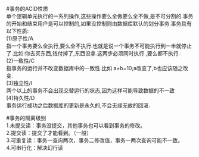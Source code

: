 #事务的ACID性质  
单个逻辑单元执行的一系列操作,这些操作要么全做要么全不做,是不可分割的.事务的开始和结束用户是可以控制的,如果没控制则由数据库默认的划分事务.事务具有以下性质:  
(1)原子性/A  
    指一个事务要么全执行,要么全不执行.也就是说一个事务不可能执行到一半就停止了.比如:你去买东西,钱付掉了,东西没拿.这两步必须同时执行 ,要么都不执行.  
(2)一致性/C  
   指事务的运行并不改变数据库中的一致性.比如 a+b=10;a改变了,b也应该随之改变.  
(3)独立性/I  
   两个以上的事务不会出现交替运行的状态,因为这样可能导致数据的不一致  
(4)持久性/D  
   事务运行成功之后数据库的更新是永久的,不会无缘无故的回滚.  


#事务的隔离级别  
1.未提交读：事务没提交，其他事务也可以看到事务的修改。  
2.提交读：提交了才能看到。（一般）  
3.可重复读：事务一查询两次，事务二修改值，事务一两次查询可能不一致。  
4.可串行化：解决幻行读  
